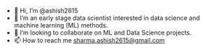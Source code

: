 - 👋 Hi, I’m @ashish2615
- 👀 I’m an early stage data scientist interested in data science and machine learning (ML) methods.
- 💞️ I’m looking to collaborate on ML and Data Science projects.
- 📫 How to reach me sharma.ashish2615@gmail.com

<!---
ashish2615/ashish2615 is a ✨ special ✨ repository because its `README.md` (this file) appears on your GitHub profile.
You can click the Preview link to take a look at your changes.
--->
